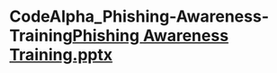 # CodeAlpha_Phishing-Awareness-Training[Phishing Awareness Training.pptx](https://github.com/user-attachments/files/18252958/Phishing.Awareness.Training.pptx)
